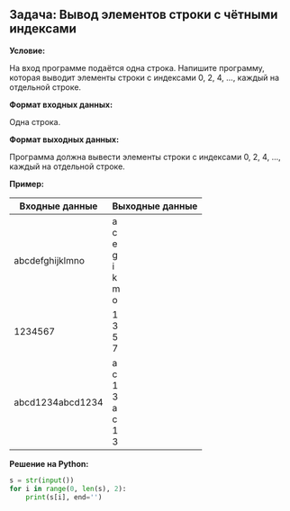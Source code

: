 ## Задача: Вывод элементов строки с чётными индексами

**Условие:**

На вход программе подаётся одна строка. Напишите программу, которая выводит элементы строки с индексами 0, 2, 4, ..., каждый на отдельной строке.

**Формат входных данных:**

Одна строка.

**Формат выходных данных:**

Программа должна вывести элементы строки с индексами 0, 2, 4, ..., каждый на отдельной строке.

**Пример:**

| Входные данные | Выходные данные |
|---|---|
| abcdefghijklmno | a <br> c <br> e <br> g <br> i <br> k <br> m <br> o |
| 1234567 | 1 <br> 3 <br> 5 <br> 7 |
| abcd1234abcd1234 | a <br> c <br> 1 <br> 3 <br> a <br> c <br> 1 <br> 3 |

**Решение на Python:**


``` python
s = str(input())
for i in range(0, len(s), 2):
    print(s[i], end='')
```
